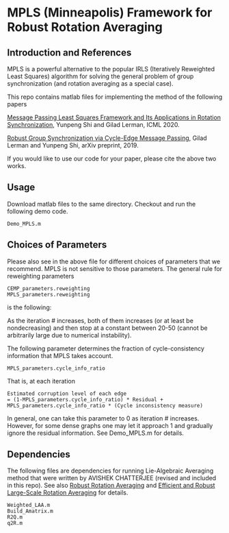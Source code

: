 # MPLS (Minneapolis) Framework for Robust Rotation Averaging

## Introduction and References

MPLS is a powerful alternative to the popular IRLS (Iteratively Reweighted Least Squares) algorithm for solving the general problem of group synchronization (and rotation averaging as a special case).

This repo contains matlab files for implementing the method of the following papers

[Message Passing Least Squares Framework and Its Applications in Rotation Synchronization](https://arxiv.org/pdf/2007.13638.pdf), Yunpeng Shi and Gilad Lerman, ICML 2020.

[Robust Group Synchronization via Cycle-Edge Message Passing](https://arxiv.org/pdf/1912.11347.pdf), Gilad Lerman and Yunpeng Shi, arXiv preprint, 2019.

If you would like to use our code for your paper, please cite the above two works.

## Usage
Download matlab files to the same directory. Checkout and run the following demo code. 
```
Demo_MPLS.m
```
## Choices of Parameters
Please also see in the above file for different choices of parameters that we recommend. MPLS is not sensitive to those parameters. The general rule for reweighting parameters
```
CEMP_parameters.reweighting
MPLS_parameters.reweighting
```
is the following:

As the iteration # increases, both of them increases (or at least be nondecreasing) and then stop at a constant between 20-50 (cannot be arbitrarily large due to numerical instability). 

The following parameter determines the fraction of cycle-consistency information that MPLS takes account.
```
MPLS_parameters.cycle_info_ratio
```
That is, at each iteration
```
Estimated corruption level of each edge
= (1-MPLS_parameters.cycle_info_ratio) * Residual + MPLS_parameters.cycle_info_ratio * (Cycle inconsistency measure)

```

In general, one can take this parameter to 0 as iteration # increases. However, for some dense graphs one may let it approach 1 and gradually ignore the residual information. See Demo_MPLS.m for details. 


## Dependencies
The following files are dependencies for running Lie-Algebraic Averaging method that were written by AVISHEK CHATTERJEE (revised and included in this repo). See also [Robust Rotation Averaging](http://www.ee.iisc.ac.in/labs/cvl/papers/robustrelrotavg.pdf) and [Efficient and Robust Large-Scale Rotation Averaging](https://www.cv-foundation.org/openaccess/content_iccv_2013/papers/Chatterjee_Efficient_and_Robust_2013_ICCV_paper.pdf) for details.
```
Weighted_LAA.m
Build_Amatrix.m
R2Q.m
q2R.m
```
